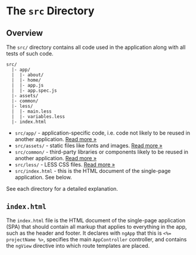 # The `src` Directory

## Overview

The `src/` directory contains all code used in the application along with all
tests of such code.

```
src/
  |- app/
  |  |- about/
  |  |- home/
  |  |- app.js
  |  |- app.spec.js
  |- assets/
  |- common/
  |- less/
  |  |- main.less
  |  |- variables.less
  |- index.html
```

- `src/app/` - application-specific code, i.e. code not likely to be reused in
  another application. [Read more &raquo;](app/README.md)
- `src/assets/` - static files like fonts and images. 
  [Read more &raquo;](assets/README.md)
- `src/common/` - third-party libraries or components likely to be reused in
  another application. [Read more &raquo;](common/README.md)
- `src/less/` - LESS CSS files. [Read more &raquo;](less/README.md)
- `src/index.html` - this is the HTML document of the single-page application.
  See below.

See each directory for a detailed explanation.

## `index.html`

The `index.html` file is the HTML document of the single-page application (SPA)
that should contain all markup that applies to everything in the app, such as
the header and footer. It declares with `ngApp` that this is `<%= projectName %>`,
specifies the main `AppController` controller, and contains the `ngView` directive
into which route templates are placed.

